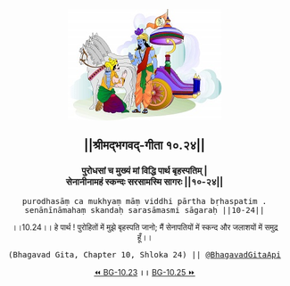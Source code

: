 <center><img src="../../asset/BG.png" alt="#API #bhagavadgitaapi #slok #nodejs #js #api #gitaapi #krishna #hinduism #vedic #ISKCON #shreemadbhagavadgita #technology"/>
<h2>||श्रीमद्‍भगवद्‍-गीता १०.२४||</h2>
<h3>पुरोधसां च मुख्यं मां विद्धि पार्थ बृहस्पतिम् |<br/>सेनानीनामहं स्कन्दः सरसामस्मि सागरः ||१०-२४||</h3>
<pre>purodhasāṃ ca mukhyaṃ māṃ viddhi pārtha bṛhaspatim .<br/>senānīnāmahaṃ skandaḥ sarasāmasmi sāgaraḥ ||10-24||</pre>
<p>।।10.24।। हे पार्थ ! पुरोहितों में मुझे बृहस्पति जानो; मैं सेनापतियों में स्कन्द और जलाशयों में समुद्र हूँ।।</p>
<pre>(Bhagavad Gita, Chapter 10, Shloka 24) || <a href="https://twitter.com/bhagavadgitaapi">@BhagavadGitaApi</a></pre><a href="../../10/23">⏪  BG-10.23</a><b>        ।।        </b><a href="../../10/25">BG-10.25  ⏩</a></center></center>